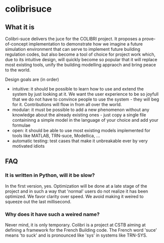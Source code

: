 # colibrisuce



## What it is

Colibri-suce delivers the juce for the COLIBRI project. It proposes a prove-of-concept implementation to demonstrate how
we imagine a future simulation environment that can serve to implement future building regulation codes, but also 
become a tool of choice for project work which, due to its intuitive design, will quickly become so popular that it 
will replace most existing tools, unify the building modelling appraoch and bring peace to the world.   

Design goals are (in order)
- intuitive: it should be possible to learn how to use and extend the system by just looking at it. We want the user experience to be so joyfull that we do not have to convince people to use the system - they will beg for it. Contributions will flow in from all over the world.
- modular: it must be possible to add a new phenomenon without any knowledge about the already existing ones - just copy a single file containinng a simple model in the language of your choice and add your formulae  
- open: it should be able to use most existing models implemented for tools like MATLAB, TRN-suce, Modellica, ...  
- automatic testing: test cases that make it unbreakable ever by very motivated idiots

## FAQ

### It is written in Python, will it be slow?
In the first version, yes. Optimization will be done at a late stage of the project and in such a way that 'normal' users do not realize it has been optimized. 
We favor clarity over speed. We avoid making it weired to squeeze out the last millisecond.

### Why does it have such a weired name?
Never mind, it is only temporary. Colibri is a project at CSTB aiming at defining a framework for the French Building code. 
The French word 'suce' means 'to suck' and is pronounced like 'sys' in systems like TRN-SYS.

